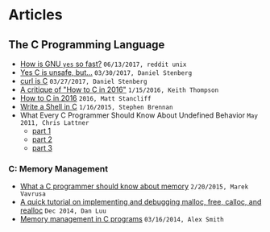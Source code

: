 # Articles

## The C Programming Language

* [How is GNU `yes` so fast?](https://www.reddit.com/r/unix/comments/6gxduc/how_is_gnu_yes_so_fast/) `06/13/2017, reddit unix`
* [Yes C is unsafe, but…](https://daniel.haxx.se/blog/2017/03/30/yes-c-is-unsafe-but/) `03/30/2017, Daniel Stenberg`
* [curl is C](https://daniel.haxx.se/blog/2017/03/27/curl-is-c/) `03/27/2017, Daniel Stenberg`
* [A critique of "How to C in 2016"](https://github.com/Keith-S-Thompson/how-to-c-response) `1/15/2016, Keith Thompson`
* [How to C in 2016](https://matt.sh/howto-c) `2016, Matt Stancliff`
* [Write a Shell in C](https://brennan.io/2015/01/16/write-a-shell-in-c/) `1/16/2015, Stephen Brennan`
* What Every C Programmer Should Know About Undefined Behavior `May 2011, Chris Lattner`
    - [part 1](http://blog.llvm.org/2011/05/what-every-c-programmer-should-know.html)
    - [part 2](http://blog.llvm.org/2011/05/what-every-c-programmer-should-know_14.html)
    - [part 3](http://blog.llvm.org/2011/05/what-every-c-programmer-should-know_21.html)

### C: Memory Management

* [What a C programmer should know about memory](http://marek.vavrusa.com/c/memory/2015/02/20/memory/) `2/20/2015, Marek Vavrusa`
* [A quick tutorial on implementing and debugging malloc, free, calloc, and realloc](https://danluu.com/malloc-tutorial/) `Dec 2014, Dan Luu`
* [Memory management in C programs](http://nethack4.org/blog/memory.html) `03/16/2014, Alex Smith`

